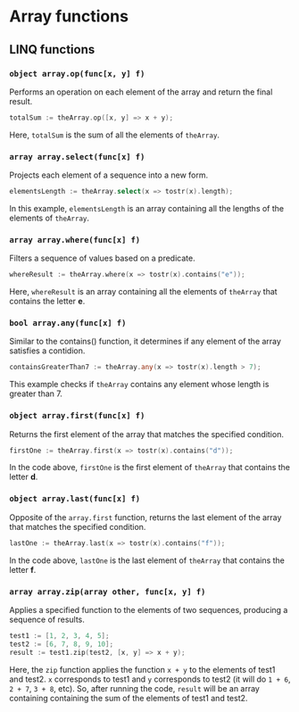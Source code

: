 # Array functions	

## LINQ functions

### ```object array.op(func[x, y] f)```
Performs an operation on each element of the array and return the final result.
```go
totalSum := theArray.op([x, y] => x + y);
``` 
Here, ```totalSum``` is the sum of all the elements of ```theArray```.

### ```array array.select(func[x] f)```
Projects each element of a sequence into a new form.
```go
elementsLength := theArray.select(x => tostr(x).length);
```
In this example, ```elementsLength``` is an array containing all the lengths of the elements of ```theArray```.

### ```array array.where(func[x] f)```
Filters a sequence of values based on a predicate.
```go
whereResult := theArray.where(x => tostr(x).contains("e"));
```
Here, ```whereResult``` is an array containing all the elements of ```theArray``` that contains the letter **e**.

### ```bool array.any(func[x] f)```
Similar to the contains() function, it determines if any element of the array satisfies a contidion.
```go
containsGreaterThan7 := theArray.any(x => tostr(x).length > 7);
```
This example checks if ```theArray``` contains any element whose length is greater than 7.

### ```object array.first(func[x] f)```
Returns the first element of the array that matches the specified condition.
```go
firstOne := theArray.first(x => tostr(x).contains("d"));
```
In the code above, ```firstOne``` is the first element of ```theArray``` that contains the letter **d**.

### ```object array.last(func[x] f)```
Opposite of the ```array.first``` function, returns the last element of the array that matches the specified condition.
```go
lastOne := theArray.last(x => tostr(x).contains("f"));
```
In the code above, ```lastOne``` is the last element of ```theArray``` that contains the letter **f**.


### ```array array.zip(array other, func[x, y] f)```
Applies a specified function to the elements of two sequences, producing a sequence of results.
```go
test1 := [1, 2, 3, 4, 5];
test2 := [6, 7, 8, 9, 10];
result := test1.zip(test2, [x, y] => x + y);
```
Here, the ```zip``` function applies the function ```x + y``` to the elements of test1 and test2. ```x``` corresponds to test1 and ```y``` corresponds to test2 (it will do ```1 + 6```, ```2 + 7```, ```3 + 8```, etc). So, after running the code, ```result``` will be an array containing containing the sum of the elements of test1 and test2.